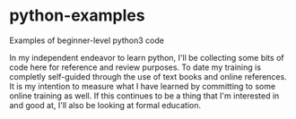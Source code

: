 # python-examples
Examples of beginner-level python3 code

In my independent endeavor to learn python, I'll be collecting some bits of code here for reference and review purposes.
To date my training is completly self-guided through the use of text books and online references. It is my intention to measure what I have learned by committing to some online training as well. If this continues to be a thing that I'm interested in and good at, I'll also be looking at formal education. 

